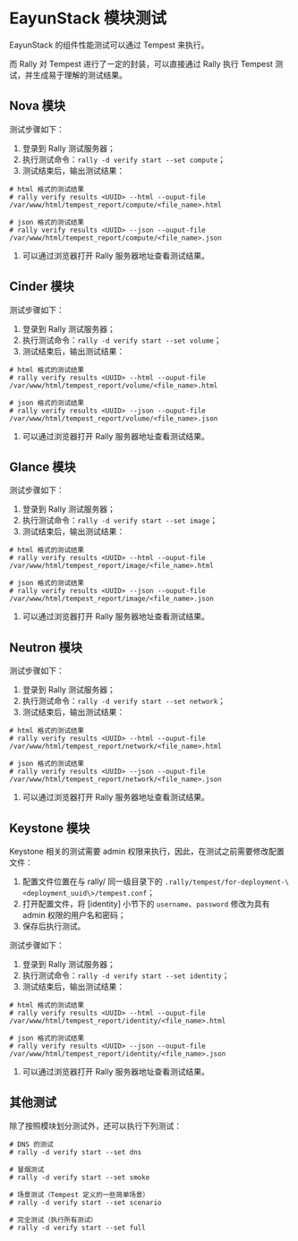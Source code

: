 # EayunStack 模块测试

EayunStack 的组件性能测试可以通过 Tempest 来执行。

而 Rally 对 Tempest 进行了一定的封装，可以直接通过 Rally 执行 Tempest 测试，并生成易于理解的测试结果。

## Nova 模块

测试步骤如下：

1. 登录到 Rally 测试服务器；
1. 执行测试命令：`rally -d verify start --set compute`；
1. 测试结束后，输出测试结果：

  ```
  # html 格式的测试结果
  # rally verify results <UUID> --html --ouput-file /var/www/html/tempest_report/compute/<file_name>.html

  # json 格式的测试结果
  # rally verify results <UUID> --json --ouput-file /var/www/html/tempest_report/compute/<file_name>.json
  ```

1. 可以通过浏览器打开 Rally 服务器地址查看测试结果。

## Cinder 模块

测试步骤如下：

1. 登录到 Rally 测试服务器；
1. 执行测试命令：`rally -d verify start --set volume`；
1. 测试结束后，输出测试结果：

  ```
  # html 格式的测试结果
  # rally verify results <UUID> --html --ouput-file /var/www/html/tempest_report/volume/<file_name>.html

  # json 格式的测试结果
  # rally verify results <UUID> --json --ouput-file /var/www/html/tempest_report/volume/<file_name>.json
  ```

1. 可以通过浏览器打开 Rally 服务器地址查看测试结果。

## Glance 模块

测试步骤如下：

1. 登录到 Rally 测试服务器；
1. 执行测试命令：`rally -d verify start --set image`；
1. 测试结束后，输出测试结果：

  ```
  # html 格式的测试结果
  # rally verify results <UUID> --html --ouput-file /var/www/html/tempest_report/image/<file_name>.html

  # json 格式的测试结果
  # rally verify results <UUID> --json --ouput-file /var/www/html/tempest_report/image/<file_name>.json
  ```

1. 可以通过浏览器打开 Rally 服务器地址查看测试结果。

## Neutron 模块

测试步骤如下：

1. 登录到 Rally 测试服务器；
1. 执行测试命令：`rally -d verify start --set network`；
1. 测试结束后，输出测试结果：

  ```
  # html 格式的测试结果
  # rally verify results <UUID> --html --ouput-file /var/www/html/tempest_report/network/<file_name>.html

  # json 格式的测试结果
  # rally verify results <UUID> --json --ouput-file /var/www/html/tempest_report/network/<file_name>.json
  ```

1. 可以通过浏览器打开 Rally 服务器地址查看测试结果。

## Keystone 模块

Keystone 相关的测试需要 admin 权限来执行，因此，在测试之前需要修改配置文件：

1. 配置文件位置在与 rally/ 同一级目录下的 `.rally/tempest/for-deployment-\<deployment_uuid\>/tempest.conf`；
1. 打开配置文件，将 [identity] 小节下的 `username`、`password` 修改为具有 admin 权限的用户名和密码；
1. 保存后执行测试。

测试步骤如下：

1. 登录到 Rally 测试服务器；
1. 执行测试命令：`rally -d verify start --set identity`；
1. 测试结束后，输出测试结果：

  ```
  # html 格式的测试结果
  # rally verify results <UUID> --html --ouput-file /var/www/html/tempest_report/identity/<file_name>.html

  # json 格式的测试结果
  # rally verify results <UUID> --json --ouput-file /var/www/html/tempest_report/identity/<file_name>.json
  ```

1. 可以通过浏览器打开 Rally 服务器地址查看测试结果。

## 其他测试

除了按照模块划分测试外，还可以执行下列测试：

```
# DNS 的测试
# rally -d verify start --set dns

# 冒烟测试
# rally -d verify start --set smoke

# 场景测试（Tempest 定义的一些简单场景）
# rally -d verify start --set scenario

# 完全测试（执行所有测试）
# rally -d verify start --set full
```
